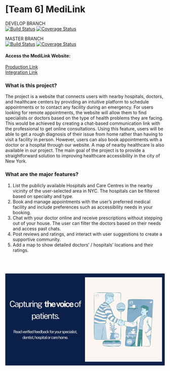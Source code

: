 # [Team 6] MediLink
DEVELOP BRANCH  
[![Build Status](https://app.travis-ci.com/gcivil-nyu-org/Wednesday-Fall2023-Team-6.svg?branch=develop)](https://app.travis-ci.com/gcivil-nyu-org/Wednesday-Fall2023-Team-6)
[![Coverage Status](https://coveralls.io/repos/github/gcivil-nyu-org/Wednesday-Fall2023-Team-6/badge.svg?branch=master)](https://coveralls.io/github/gcivil-nyu-org/Wednesday-Fall2023-Team-6?branch=master)  

MASTER BRANCH  
[![Build Status](https://app.travis-ci.com/gcivil-nyu-org/Wednesday-Fall2023-Team-6.svg?branch=master)](https://app.travis-ci.com/gcivil-nyu-org/Wednesday-Fall2023-Team-6)
[![Coverage Status](https://coveralls.io/repos/github/gcivil-nyu-org/Wednesday-Fall2023-Team-6/badge.svg?branch=master)](https://coveralls.io/github/gcivil-nyu-org/Wednesday-Fall2023-Team-6?branch=master)


#### Access the MediLink Website:
[Production Link](http://medilink-prod.us-west-2.elasticbeanstalk.com/)  
[Integration Link](http://medilink-integration.eba-ywbzcdwm.us-west-2.elasticbeanstalk.com/)  

### What is this project?  
The project is a website that connects users with nearby hospitals, doctors, and healthcare centers by providing an intuitive platform to schedule appointments or to contact any facility during an emergency. For users looking for remote appointments, the website will allow them to find specialists or doctors based on the type of health problems they are facing. This would be achieved by creating a chat-based communication link with the professional to get online consultations. Using this feature, users will be able to get a rough diagnosis of their issue from home rather than having to visit a facility in person. However, users can also book appointments with a doctor or a hospital through our website. A map of nearby healthcare is also available in our project. The main goal of the project is to provide a straightforward solution to improving healthcare accessibility in the city of New York.

### What are the major features? 
1. List the publicly available Hospitals and Care Centres in the nearby vicinity of the user-selected area in NYC. The hospitals can be filtered based on specialty and type.
2. Book and manage appointments with the user’s preferred medical facility and include preferences such as accessibility needs in your booking.
3. Chat with your doctor online and receive prescriptions without stepping out of your house. The user can filter the doctors based on their needs and access past chats.
4. Post reviews and ratings, and interact with user suggestions to create a supportive community.
5. Add a map to show detailed doctors’ / hospitals’ locations and their ratings.


\
\
\
<img src="user/static/user/images/home.jpg" alt="drawing" width="900"/>